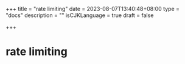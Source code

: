 +++
title = "rate limiting"
date = 2023-08-07T13:40:48+08:00
type = "docs"
description = ""
isCJKLanguage = true
draft = false

+++

# rate limiting

```go

```

